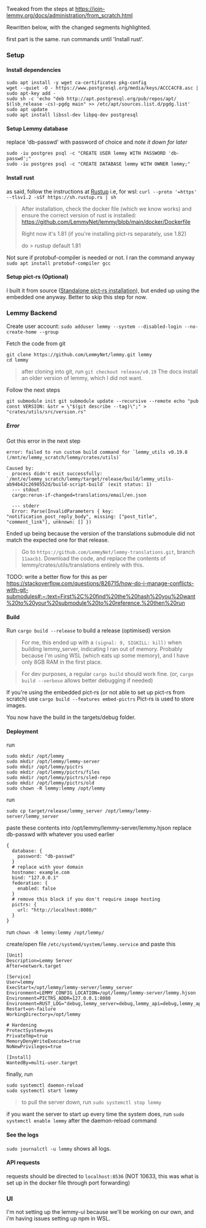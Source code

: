 Tweaked from the steps at https://join-lemmy.org/docs/administration/from_scratch.html

Rewritten below, with the changed segments highlighted.

first part is the same. run commands until 'Install rust'.

### Setup
#### Install dependencies
```
sudo apt install -y wget ca-certificates pkg-config
wget --quiet -O - https://www.postgresql.org/media/keys/ACCC4CF8.asc | sudo apt-key add -
sudo sh -c 'echo "deb http://apt.postgresql.org/pub/repos/apt/ $(lsb_release -cs)-pgdg main" >> /etc/apt/sources.list.d/pgdg.list'
sudo apt update
sudo apt install libssl-dev libpq-dev postgresql
```

#### Setup Lemmy database
replace 'db-passwd' with password of choice and *note it down for later*
```
sudo -iu postgres psql -c "CREATE USER lemmy WITH PASSWORD 'db-passwd';"
sudo -iu postgres psql -c "CREATE DATABASE lemmy WITH OWNER lemmy;"
```

#### Install rust
as said, follow the instructions at [Rustup](https://rustup.rs/)
i.e, for wsl:
`curl --proto '=https' --tlsv1.2 -sSf https://sh.rustup.rs | sh`
 
 >After installation, check the docker file (which we know works) and ensure the correct version of rust is installed: https://github.com/LemmyNet/lemmy/blob/main/docker/Dockerfile 
>
>Right now it's 1.81 (if you're installing pict-rs separately, use 1.82)
>
>do > rustup default 1.81

Not sure if protobuf-compiler is needed or not. I ran the command anyway
`sudo apt install protobuf-compiler gcc`

#### Setup pict-rs (Optional)
I built it from source ([Standalone pict-rs installation](https://join-lemmy.org/docs/administration/from_scratch.html#install-dependencies:~:text=Standalone%20pict%2Drs%20installation)), but ended up using the embedded one anyway. Better to skip this step for now.

### Lemmy Backend

Create user account: `sudo adduser lemmy --system --disabled-login --no-create-home --group`

Fetch the code from git
```
git clone https://github.com/LemmyNet/lemmy.git lemmy 
cd lemmy
```

>after cloning into git, run `git checkout release/v0.19`
>The docs install an older version of lemmy, which I did not want.

Follow the next steps

```
git submodule init git submodule update --recursive --remote echo "pub const VERSION: &str = \"$(git describe --tag)\";" > "crates/utils/src/version.rs"
```

##### Error 
Got this error in the next step
```
error: failed to run custom build command for `lemmy_utils v0.19.8 (/mnt/e/lemmy_scratch/lemmy/crates/utils)`

Caused by:
  process didn't exit successfully: `/mnt/e/lemmy_scratch/lemmy/target/release/build/lemmy_utils-ab94b42c2698552d/build-script-build` (exit status: 1)
  --- stdout
  cargo:rerun-if-changed=translations/email/en.json

  --- stderr
  Error: Parse(InvalidParameters { key: "notification_post_reply_body", missing: ["post_title", "comment_link"], unknown: [] })
  ```

Ended up being because the version of the translations submodule did not match the expected one for that release.

>Go to `https://github.com/LemmyNet/lemmy-translations.git`, branch `11aacb1`. 
>Download the code, and replace the contents of lemmy/crates/utils/translations entirely with this.

TODO: write a better flow for this as per https://stackoverflow.com/questions/826715/how-do-i-manage-conflicts-with-git-submodules#:~:text=First%2C%20find%20the%20hash%20you%20want%20to%20your%20submodule%20to%20reference.%20then%20run
#### Build
Run  `cargo build --release` to build a release (optimised) version

>For me, this ended up with a `(signal: 9, SIGKILL: kill)` when building lemmy_server, indicating I ran out of memory. Probably because I'm using WSL (which eats up some memory), and I have only 8GB RAM in the first place.

>For dev purposes, a regular `cargo build` should work fine. (or, `cargo build --verbose` allows better debugging if needed)

If you're using the embedded pict-rs (or not able to set up pict-rs from scratch) use `cargo build --features embed-pictrs` Pict-rs is used to store images.

You now have the build in the targets/debug folder. 

#### Deployment

run
```
sudo mkdir /opt/lemmy
sudo mkdir /opt/lemmy/lemmy-server
sudo mkdir /opt/lemmy/pictrs
sudo mkdir /opt/lemmy/pictrs/files
sudo mkdir /opt/lemmy/pictrs/sled-repo
sudo mkdir /opt/lemmy/pictrs/old
sudo chown -R lemmy:lemmy /opt/lemmy
```

run 
```
sudo cp target/release/lemmy_server /opt/lemmy/lemmy-server/lemmy_server
```

paste these contents into /opt/lemmy/lemmy-server/lemmy.hjson
replace db-passwd with whatever you used earlier

```
{
  database: {
    password: "db-passwd"
  }
  # replace with your domain
  hostname: example.com
  bind: "127.0.0.1"
  federation: {
    enabled: false
  }
  # remove this block if you don't require image hosting
  pictrs: {
    url: "http://localhost:8080/"
  }
}
```

run `chown -R lemmy:lemmy /opt/lemmy/`

create/open file `/etc/systemd/system/lemmy.service`
and paste this
```
[Unit]
Description=Lemmy Server
After=network.target

[Service]
User=lemmy
ExecStart=/opt/lemmy/lemmy-server/lemmy_server
Environment=LEMMY_CONFIG_LOCATION=/opt/lemmy/lemmy-server/lemmy.hjson
Environment=PICTRS_ADDR=127.0.0.1:8080
Environment=RUST_LOG="debug,lemmy_server=debug,lemmy_api=debug,lemmy_api_common=debug,lemmy_api_crud=debug,lemmy_apub=debug,lemmy_db_schema=debug,lemmy_db_views=debug,lemmy_db_views_actor=debug,lemmy_db_views_moderator=debug,lemmy_routes=debug,lemmy_utils=debug,lemmy_websocket=debug"
Restart=on-failure
WorkingDirectory=/opt/lemmy

# Hardening
ProtectSystem=yes
PrivateTmp=true
MemoryDenyWriteExecute=true
NoNewPrivileges=true

[Install]
WantedBy=multi-user.target
```

finally, run
```
sudo systemctl daemon-reload
sudo systemctl start lemmy
```

>to pull the server down, run
>`sudo systemctl stop lemmy`

if you want the server to start up every time the system does, run
`sudo systemctl enable lemmy` after the daemon-reload command

#### See the logs
`sudo journalctl -u lemmy` shows all logs.

#### API requests
requests should be directed to `localhost:8536` (NOT 10633, this was what is set up in the docker file through port forwarding)

### UI
I'm not setting up the lemmy-ui because we'll be working on our own, and i'm having issues setting up npm in WSL.